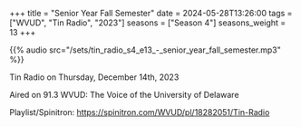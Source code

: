 +++
title = "Senior Year Fall Semester"
date = 2024-05-28T13:26:00
tags = ["WVUD", "Tin Radio", "2023"]
seasons = ["Season 4"]
seasons_weight = 13
+++

{{% audio src="/sets/tin_radio_s4_e13_-_senior_year_fall_semester.mp3" %}}

Tin Radio on Thursday, December 14th, 2023

Aired on 91.3 WVUD: The Voice of the University of Delaware

Playlist/Spinitron: https://spinitron.com/WVUD/pl/18282051/Tin-Radio

